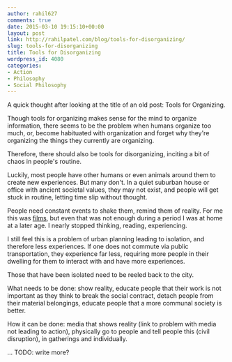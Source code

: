 ```yaml
---
author: rahil627
comments: true
date: 2015-03-10 19:15:10+00:00
layout: post
link: http://rahilpatel.com/blog/tools-for-disorganizing/
slug: tools-for-disorganizing
title: Tools for Disorganizing
wordpress_id: 4080
categories:
- Action
- Philosophy
- Social Philosophy
---
```


A quick thought after looking at the title of an old post: Tools for Organizing.

Though tools for organizing makes sense for the mind to organize information, there seems to be the problem when humans organize too much, or, become habituated with organization and forget why they're organizing the things they currently are organizing.

Therefore, there should also be tools for disorganizing, inciting a bit of chaos in people's routine.

Luckily, most people have other humans or even animals around them to create new experiences. But many don't. In a quiet suburban house or office with ancient societal values, they may not exist, and people will get stuck in routine, letting time slip without thought.

People need constant events to shake them, remind them of reality. For me this was [films](http://www.rahilpatel.com/blog/inspired-by-films-and-everything-else), but even that was not enough during a period I was at home at a later age. I nearly stopped thinking, reading, experiencing.

I still feel this is a problem of urban planning leading to isolation, and therefore less experiences. If one does not commute via public transportation, they experience far less, requiring more people in their dwelling for them to interact with and have more experiences.

Those that have been isolated need to be reeled back to the city.

What needs to be done: show reality, educate people that their work is not important as they think to break the social contract, detach people from their material belongings, educate people that a more communal society is better.

How it can be done: media that shows reality (link to problem with media not leading to action), physically go to people and tell people this (civil disruption), in gatherings and individually.

... TODO: write more?
